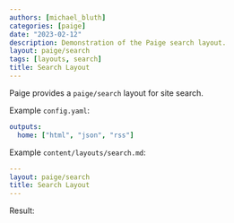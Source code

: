 ```yaml
---
authors: [michael_bluth]
categories: [paige]
date: "2023-02-12"
description: Demonstration of the Paige search layout.
layout: paige/search
tags: [layouts, search]
title: Search Layout
---
```


Paige provides a `paige/search` layout for site search.

<!--more-->

Example `config.yaml`:

```yaml
outputs:
  home: ["html", "json", "rss"]
```

Example `content/layouts/search.md`:

```yaml
---
layout: paige/search
title: Search Layout
---
```

Result:
